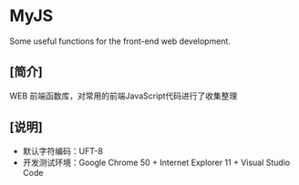 # MyJS
Some useful functions for the front-end web development.  

## [简介]
WEB 前端函数库，对常用的前端JavaScript代码进行了收集整理  

## [说明]
- 默认字符编码：UFT-8  
- 开发测试环境：Google Chrome 50 + Internet Explorer 11 + Visual Studio Code  